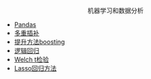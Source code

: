 <div align='center'>
机器学习和数据分析
</div>

- [Pandas](/machine_learning/pandas.md)
- [多重插补](/machine_learning/多重插补.md)
- [提升方法boosting](/machine_learning/提升方法(boosting).md)
- [逻辑回归](/machine_learning/logistics.md)
- [Welch t检验](/machine_learning/Welch_t检验.md)
- [Lasso回归方法](/machine_learning/Lasso.md)   
